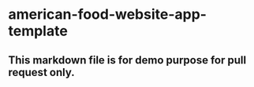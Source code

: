 # american-food-website-app-template
## This markdown file is for demo purpose for pull request only.
